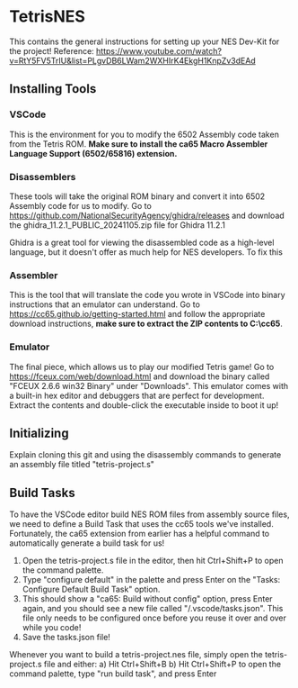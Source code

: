 # TetrisNES
This contains the general instructions for setting up your NES Dev-Kit for the project! Reference: https://www.youtube.com/watch?v=RtY5FV5TrIU&list=PLgvDB6LWam2WXHIrK4EkgH1KnpZv3dEAd

## Installing Tools

### VSCode
This is the environment for you to modify the 6502 Assembly code taken from the Tetris ROM. **Make sure to install the ca65 Macro Assembler Language Support (6502/65816) extension.**

### Disassemblers
These tools will take the original ROM binary and convert it into 6502 Assembly code for us to modify. Go to https://github.com/NationalSecurityAgency/ghidra/releases and download the ghidra_11.2.1_PUBLIC_20241105.zip file for Ghidra 11.2.1

Ghidra is a great tool for viewing the disassembled code as a high-level language, but it doesn't offer as much help for NES developers. To fix this

### Assembler
This is the tool that will translate the code you wrote in VSCode into binary instructions that an emulator can understand. Go to https://cc65.github.io/getting-started.html and follow the appropriate download instructions, **make sure to extract the ZIP contents to C:\cc65**.

### Emulator
The final piece, which allows us to play our modified Tetris game! Go to https://fceux.com/web/download.html and download the binary called "FCEUX 2.6.6 win32 Binary" under "Downloads". This emulator comes with a built-in hex editor and debuggers that are perfect for development.  Extract the contents and double-click the executable inside to boot it up!

## Initializing
Explain cloning this git and using the disassembly commands to generate an assembly file titled "tetris-project.s"

## Build Tasks
To have the VSCode editor build NES ROM files from assembly source files, we need to define a Build Task that uses the cc65 tools we've installed. Fortunately, the ca65 extension from earlier has a helpful command to automatically generate a build task for us!

1) Open the tetris-project.s file in the editor, then hit Ctrl+Shift+P to open the command palette.
2) Type "configure default" in the palette and press Enter on the "Tasks: Configure Default Build Task" option. 
3) This should show a "ca65: Build without config" option, press Enter again, and you should see a new file called "/.vscode/tasks.json". This file only needs to be configured once before you reuse it over and over while you code!
4) Save the tasks.json file!

Whenever you want to build a tetris-project.nes file, simply open the tetris-project.s file and either:
a) Hit Ctrl+Shift+B
b) Hit Ctrl+Shift+P to open the command palette, type "run build task", and press Enter




